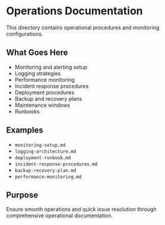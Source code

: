 # Operations Documentation

This directory contains operational procedures and monitoring configurations.

## What Goes Here

- Monitoring and alerting setup
- Logging strategies
- Performance monitoring
- Incident response procedures
- Deployment procedures
- Backup and recovery plans
- Maintenance windows
- Runbooks

## Examples

- `monitoring-setup.md`
- `logging-architecture.md`
- `deployment-runbook.md`
- `incident-response-procedures.md`
- `backup-recovery-plan.md`
- `performance-monitoring.md`

## Purpose

Ensure smooth operations and quick issue resolution through comprehensive operational documentation.